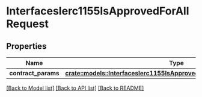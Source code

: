 # InterfacesIerc1155IsApprovedForAllRequest

## Properties

Name | Type | Description | Notes
------------ | ------------- | ------------- | -------------
**contract_params** | [**crate::models::InterfacesIerc1155IsApprovedForAllRequestContractParams**](interfaces_IERC1155_isApprovedForAll_request_contractParams.md) |  | 

[[Back to Model list]](../README.md#documentation-for-models) [[Back to API list]](../README.md#documentation-for-api-endpoints) [[Back to README]](../README.md)


